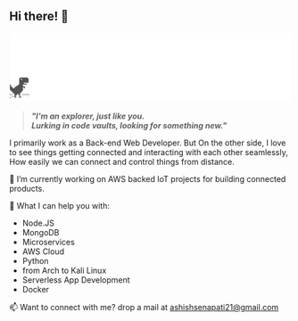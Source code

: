 ## Hi there! 👋
![](screenshot.gif)

>***"I'm an explorer, just like you.\
Lurking in code vaults, looking for something new."***

I primarily work as a Back-end Web Developer. 
But On the other side, I love to see things getting connected and interacting with each other seamlessly, How easily we can connect and control things from distance.

🔭 I’m currently working on AWS backed IoT projects for building connected products.

🌱 What I can help you with:
  * Node.JS
  * MongoDB
  * Microservices
  * AWS Cloud
  * Python
  * from Arch to Kali Linux
  * Serverless App Development
  * Docker
  
📫 Want to connect with me? drop a mail at <ashishsenapati21@gmail.com>

